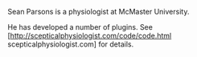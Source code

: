 Sean Parsons is a physiologist at McMaster University.

He has developed a number of plugins. See [http://scepticalphysiologist.com/code/code.html scepticalphysiologist.com] for details.
